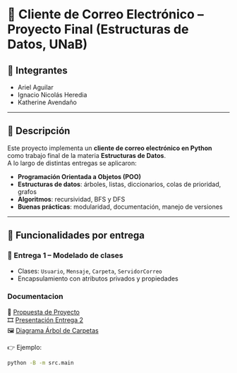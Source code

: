 # 📧 Cliente de Correo Electrónico – Proyecto Final (Estructuras de Datos, UNaB)

## 👥 Integrantes
- Ariel Aguilar  
- Ignacio Nicolás Heredia  
- Katherine Avendaño  

---

## 📌 Descripción
Este proyecto implementa un **cliente de correo electrónico en Python** como trabajo final de la materia **Estructuras de Datos**.  
A lo largo de distintas entregas se aplicaron:
- **Programación Orientada a Objetos (POO)**  
- **Estructuras de datos**: árboles, listas, diccionarios, colas de prioridad, grafos  
- **Algoritmos**: recursividad, BFS y DFS  
- **Buenas prácticas**: modularidad, documentación, manejo de versiones  

---

## 🚀 Funcionalidades por entrega

### 🔹 Entrega 1 – Modelado de clases
- Clases: `Usuario`, `Mensaje`, `Carpeta`, `ServidorCorreo`  
- Encapsulamiento con atributos privados y propiedades  

### Documentacion
📄 [Propuesta de Proyecto](docs/Propuesta_de_proyecto.pdf)  
🎞 [Presentación Entrega 2](docs/Presentacion_Entrega2.pdf)  
🖼 [Diagrama Árbol de Carpetas](docs/Diagramas/arbol_carpetas.png)  

👉 Ejemplo:  
```bash
python -B -m src.main





